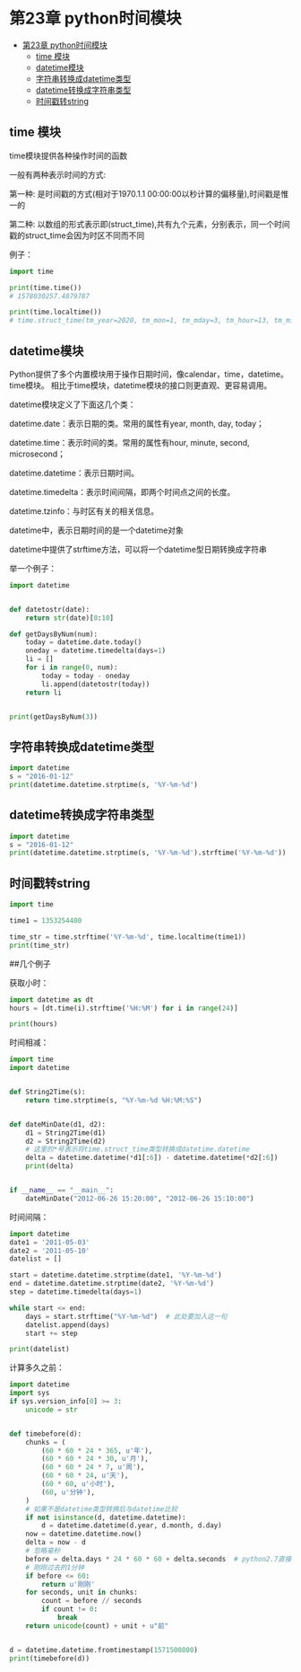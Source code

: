 # 第23章 python时间模块


<!-- TOC -->

- [第23章 python时间模块](#%e7%ac%ac23%e7%ab%a0-python%e6%97%b6%e9%97%b4%e6%a8%a1%e5%9d%97)
  - [time 模块](#time-%e6%a8%a1%e5%9d%97)
  - [datetime模块](#datetime%e6%a8%a1%e5%9d%97)
  - [字符串转换成datetime类型](#%e5%ad%97%e7%ac%a6%e4%b8%b2%e8%bd%ac%e6%8d%a2%e6%88%90datetime%e7%b1%bb%e5%9e%8b)
  - [datetime转换成字符串类型](#datetime%e8%bd%ac%e6%8d%a2%e6%88%90%e5%ad%97%e7%ac%a6%e4%b8%b2%e7%b1%bb%e5%9e%8b)
  - [时间戳转string](#%e6%97%b6%e9%97%b4%e6%88%b3%e8%bd%acstring)

<!-- /TOC -->


## time 模块


time模块提供各种操作时间的函数

一般有两种表示时间的方式:

第一种: 是时间戳的方式(相对于1970.1.1 00:00:00以秒计算的偏移量),时间戳是惟一的

第二种: 以数组的形式表示即(struct_time),共有九个元素，分别表示，同一个时间戳的struct_time会因为时区不同而不同


例子：
```python
import time

print(time.time())
# 1578030257.4879787

print(time.localtime())
# time.struct_time(tm_year=2020, tm_mon=1, tm_mday=3, tm_hour=13, tm_min=44, tm_sec=17, tm_wday=4, tm_yday=3, tm_isdst=0)

```



## datetime模块

Python提供了多个内置模块用于操作日期时间，像calendar，time，datetime。time模块。
相比于time模块，datetime模块的接口则更直观、更容易调用。

datetime模块定义了下面这几个类：

datetime.date：表示日期的类。常用的属性有year, month, day, today；

datetime.time：表示时间的类。常用的属性有hour, minute, second, microsecond；

datetime.datetime：表示日期时间。

datetime.timedelta：表示时间间隔，即两个时间点之间的长度。

datetime.tzinfo：与时区有关的相关信息。

datetime中，表示日期时间的是一个datetime对象

datetime中提供了strftime方法，可以将一个datetime型日期转换成字符串


举一个例子：
```python
import datetime


def datetostr(date):
    return str(date)[0:10]

def getDaysByNum(num):
    today = datetime.date.today()
    oneday = datetime.timedelta(days=1)
    li = []
    for i in range(0, num):
        today = today - oneday
        li.append(datetostr(today))
    return li


print(getDaysByNum(3))
```



## 字符串转换成datetime类型

```python
import datetime
s = "2016-01-12"
print(datetime.datetime.strptime(s, '%Y-%m-%d')
```


## datetime转换成字符串类型
```python
import datetime
s = "2016-01-12"
print(datetime.datetime.strptime(s, '%Y-%m-%d').strftime('%Y-%m-%d'))

```

## 时间戳转string
```python
import time

time1 = 1353254400

time_str = time.strftime('%Y-%m-%d', time.localtime(time1))
print(time_str)
```

##几个例子

获取小时：
```python
import datetime as dt
hours = [dt.time(i).strftime('%H:%M') for i in range(24)]

print(hours)
```


时间相减：
```python
import time
import datetime


def String2Time(s):
    return time.strptime(s, "%Y-%m-%d %H:%M:%S")


def dateMinDate(d1, d2):
    d1 = String2Time(d1)
    d2 = String2Time(d2)
    # 这里的*号表示将time.struct_time类型转换成datetime.datetime
    delta = datetime.datetime(*d1[:6]) - datetime.datetime(*d2[:6])
    print(delta)


if __name__ == "__main__":
    dateMinDate("2012-06-26 15:20:00", "2012-06-26 15:10:00")

```


时间间隔：
```python
import datetime
date1 = '2011-05-03'
date2 = '2011-05-10'
datelist = []

start = datetime.datetime.strptime(date1, '%Y-%m-%d')
end = datetime.datetime.strptime(date2, '%Y-%m-%d')
step = datetime.timedelta(days=1)

while start <= end:
    days = start.strftime("%Y-%m-%d")  # 此处要加入这一句
    datelist.append(days)
    start += step

print(datelist)
```


计算多久之前：
```python
import datetime
import sys
if sys.version_info[0] >= 3:
    unicode = str


def timebefore(d):
    chunks = (
        (60 * 60 * 24 * 365, u'年'),
        (60 * 60 * 24 * 30, u'月'),
        (60 * 60 * 24 * 7, u'周'),
        (60 * 60 * 24, u'天'),
        (60 * 60, u'小时'),
        (60, u'分钟'),
    )
    # 如果不是datetime类型转换后与datetime比较
    if not isinstance(d, datetime.datetime):
        d = datetime.datetime(d.year, d.month, d.day)
    now = datetime.datetime.now()
    delta = now - d
    # 忽略毫秒
    before = delta.days * 24 * 60 * 60 + delta.seconds  # python2.7直接调用 delta.total_seconds()
    # 刚刚过去的1分钟
    if before <= 60:
        return u'刚刚'
    for seconds, unit in chunks:
        count = before // seconds
        if count != 0:
            break
    return unicode(count) + unit + u"前"


d = datetime.datetime.fromtimestamp(1571500800)
print(timebefore(d))

```
